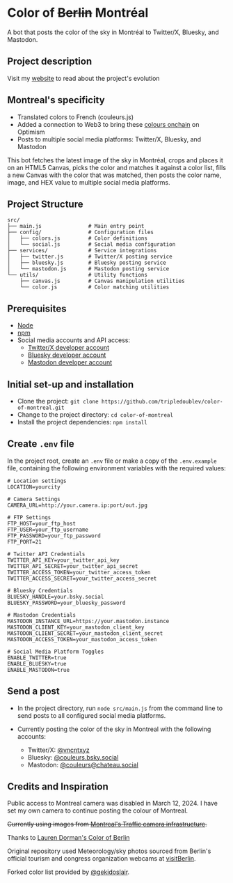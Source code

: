 # Color of <strike>Berlin</strike> Montréal

A bot that posts the color of the sky in Montréal to Twitter/X, Bluesky, and Mastodon.

## Project description
Visit my [website](https://vincent.charlebois.info/en/couleur/) to read about the project's evolution

## Montreal's specificity

- Translated colors to French (couleurs.js)
- Added a connection to Web3 to bring these [colours onchain](https://vncnt.xyz/CouleurMontreal) on Optimism
- Posts to multiple social media platforms: Twitter/X, Bluesky, and Mastodon

This bot fetches the latest image of the sky in Montréal, crops and places it on an HTML5 Canvas, picks the color and matches it against a color list, fills a new Canvas with the color that was matched, then posts the color name, image, and HEX value to multiple social media platforms.

## Project Structure

```
src/
├── main.js               # Main entry point
├── config/               # Configuration files
│   ├── colors.js         # Color definitions
│   └── social.js         # Social media configuration
├── services/             # Service integrations
│   ├── twitter.js        # Twitter/X posting service
│   ├── bluesky.js        # Bluesky posting service
│   └── mastodon.js       # Mastodon posting service
└── utils/                # Utility functions
    ├── canvas.js         # Canvas manipulation utilities
    └── color.js          # Color matching utilities
```

## Prerequisites

- [Node](https://nodejs.org/en/)
- [npm](https://www.npmjs.com/get-npm)
- Social media accounts and API access:
  - [Twitter/X developer account](https://developer.twitter.com/en/docs/basics/developer-portal/overview)
  - [Bluesky developer account](https://bsky.app)
  - [Mastodon developer account](https://docs.joinmastodon.org/api/)

## Initial set-up and installation

- Clone the project: `git clone https://github.com/tripledoublev/color-of-montreal.git`
- Change to the project directory: `cd color-of-montreal`
- Install the project dependencies: `npm install`

## Create `.env` file

In the project root, create an `.env` file or make a copy of the `.env.example` file, containing the following environment variables with the required values:

```
# Location settings
LOCATION=yourcity

# Camera Settings
CAMERA_URL=http://your.camera.ip:port/out.jpg

# FTP Settings
FTP_HOST=your_ftp_host
FTP_USER=your_ftp_username
FTP_PASSWORD=your_ftp_password
FTP_PORT=21

# Twitter API Credentials
TWITTER_API_KEY=your_twitter_api_key
TWITTER_API_SECRET=your_twitter_api_secret
TWITTER_ACCESS_TOKEN=your_twitter_access_token
TWITTER_ACCESS_SECRET=your_twitter_access_secret

# Bluesky Credentials
BLUESKY_HANDLE=your.bsky.social
BLUESKY_PASSWORD=your_bluesky_password

# Mastodon Credentials
MASTODON_INSTANCE_URL=https://your.mastodon.instance
MASTODON_CLIENT_KEY=your_mastodon_client_key
MASTODON_CLIENT_SECRET=your_mastodon_client_secret
MASTODON_ACCESS_TOKEN=your_mastodon_access_token

# Social Media Platform Toggles
ENABLE_TWITTER=true
ENABLE_BLUESKY=true
ENABLE_MASTODON=true
```

## Send a post

- In the project directory, run `node src/main.js` from the command line to send posts to all configured social media platforms.

- Currently posting the color of the sky in Montreal with the following accounts:
  - Twitter/X: [@vncntxyz](https://twitter.com/vncntxyz)
  - Bluesky: [@couleurs.bsky.social](https://bsky.app/profile/couleurs.bsky.social)
  - Mastodon: [@couleurs@chateau.social](https://chateau.social/@couleurs)

## Credits and Inspiration

Public access to Montreal camera was disabled in March 12, 2024. I have set my own camera to continue posting the colour of Montreal.

<strike>Currently using images from [Montreal's Traffic camera infrastructure](https://ville.montreal.qc.ca/circulation/).</strike>

Thanks to [Lauren Dorman's Color of Berlin](https://github.com/laurendorman/color-of-berlin)

Original repository used Meteorology/sky photos sourced from Berlin's official tourism and congress organization webcams at [visitBerlin](https://webcam.visitberlin.de/).

Forked color list provided by [@gekidoslair](https://gist.github.com/gekidoslair/72058193cb2fc8cbc182).
